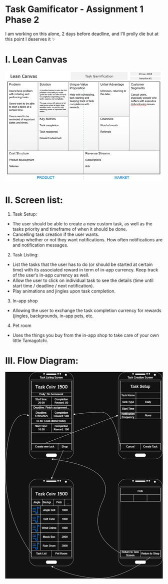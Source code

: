 # Task Gamificator - Assignment 1 Phase 2
I am working on this alone, 2 days before deadline, and I'll prolly die but at this point I deserves it :sparkles:

# I. Lean Canvas
![leancanvas](Image/leancanvas.png)

# II. Screen list:
1.	Task Setup:
-	The user should be able to create a new custom task, as well as the tasks priority and timeframe of when it should be done.
-	Cancelling task creation if the user wants.
-	Setup whether or not they want notifications. How often notifications are and notification messages.
2.	Task Listing:
-	List the tasks that the user has to do (or should be started at certain time) with its associated reward in term of in-app currency. Keep track of the user’s in-app currency as well.
-	Allow the user to click on individual task to see the details (time until start time / deadline / next notification).
-	Play animations and jingles upon task completion.
3.	In-app shop
-	Allowing the user to exchange the task completion currency for rewards (jingles, backgrounds, in-app pets, etc.
4.	Pet room
-	Uses the things you buy from the in-app shop to take care of your own little Tamagotchi.

# III. Flow Diagram:
![flowdiagram](Image/flowdiagram.png)